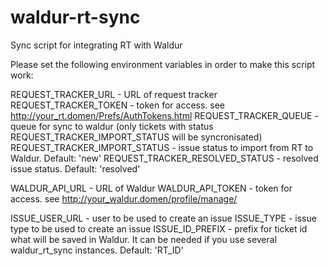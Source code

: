 # waldur-rt-sync

Sync script for integrating RT with Waldur

Please set the following environment variables in order to make this script work:

REQUEST_TRACKER_URL - URL of request tracker
REQUEST_TRACKER_TOKEN - token for access. see http://your_rt.domen/Prefs/AuthTokens.html
REQUEST_TRACKER_QUEUE - queue for sync to waldur (only tickets with status REQUEST_TRACKER_IMPORT_STATUS will be syncronisated)
REQUEST_TRACKER_IMPORT_STATUS - issue status to import from RT to Waldur. Default: 'new'
REQUEST_TRACKER_RESOLVED_STATUS - resolved issue status. Default: 'resolved'

WALDUR_API_URL - URL of Waldur
WALDUR_API_TOKEN - token for access. see http://your_waldur.domen/profile/manage/

ISSUE_USER_URL - user to be used to create an issue
ISSUE_TYPE -  issue type to be used to create an issue
ISSUE_ID_PREFIX - prefix for ticket id what will be saved in Waldur. It can be needed if you use several waldur_rt_sync instances. Default: 'RT_ID'
